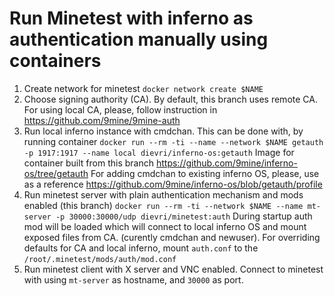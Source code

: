 # Run Minetest with inferno as authentication manually using containers

1. Create network for minetest `docker network create $NAME`
2. Choose signing authority (CA). By default, this branch uses remote CA. For using local CA, please, follow instruction in https://github.com/9mine/9mine-auth
3. Run local inferno instance with cmdchan. This can be done with, by running container
`docker run --rm -ti --name --network $NAME getauth -p 1917:1917 --name local dievri/inferno-os:getauth` Image for container built from this branch https://github.com/9mine/inferno-os/tree/getauth For adding cmdchan to existing inferno OS, please, use as a reference https://github.com/9mine/inferno-os/blob/getauth/profile
4. Run minetest server with plain authentication mechanism and mods enabled (this branch) `docker run --rm -ti --network $NAME --name mt-server -p 30000:30000/udp dievri/minetest:auth` During startup auth mod will be loaded which will connect to local inferno OS and mount exposed files from CA. (curently cmdchan and newuser). For overriding defaults for CA and local inferno, mount `auth.conf` to the `/root/.minetest/mods/auth/mod.conf`
5. Run minetest client with X server and VNC enabled. Connect to minetest with using `mt-server` as hostname, and `30000` as port.
